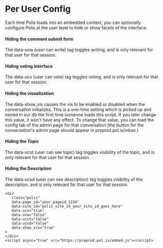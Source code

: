 # Per User Config

Each time Polis loads into an embedded context, you can *optionally* configure Polis at the user level to hide or show facets of the interface.

#### Hiding the comment submit form

The data-ucw (user can write) tag toggles writing, and is only relevant for that user for that session.

#### Hiding voting interface

The data-ucv (user can vote) tag toggles voting, and is only relevant for that user for that session.


#### Hiding the visualization

The data-show_vis causes the vis to be enabled or disabled when the conversation initializes. This is a one-time setting which is picked up and stored in our db the first time someone loads this script. If you later change this value, it won't have any effect. To change that value, you can load the config tab of the admin page for that conversation (the button for the conversation's admin page should appear in preprod.pol.is/inbox )

#### Hiding the Topic

The data-ucst (user can see topic) tag toggles visibility of the topic, and is only relevant for that user for that session.

#### Hiding the Description

The data-ucsd (user can see description) tag toggles visibility of the description, and is only relevant for that user for that session.

```
<div
   class="polis"
   data-page_id="your_pageid_1234"
   data-site_id="polis_site_id_your_site_id_goes_here"
   data-ucv="true"
   data-ucw="false"
   data-ucst="false"
   data-ucsd="false"
   data-show_vis="true"
>
</div>
<script async="true" src="https://preprod.pol.is/embed.js"></script>
```
